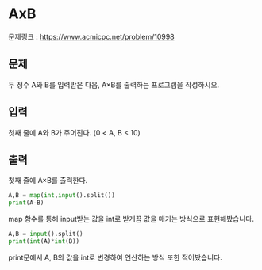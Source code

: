 # AxB

문제링크 : https://www.acmicpc.net/problem/10998

## 문제

두 정수 A와 B를 입력받은 다음, A×B를 출력하는 프로그램을 작성하시오.

## 입력

첫째 줄에 A와 B가 주어진다. (0 < A, B < 10)

## 출력 

첫째 줄에 A×B를 출력한다.

```python
A,B = map(int,input().split())
print(A-B)
```

map 함수를 통해 input받는 값을 int로 받게끔 값을 매기는 방식으로 표현해봤습니다.

```python
A,B = input().split()
print(int(A)*int(B))
```

print문에서 A, B의 값을 int로 변경하여 연산하는 방식 또한 적어봤습니다.